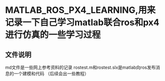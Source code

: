 # MATLAB_ROS_PX4_LEARNING,用来记录一下自己学习matlab联合ros和px4进行仿真的一些学习过程

## 文件说明
md文件是一些网上参考资料的记录
rostest.m和rostest.slx是matlab向ros发布消息的一个建模和代码
（后续会出一些教程）
